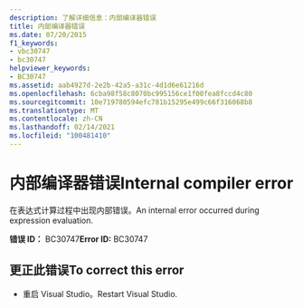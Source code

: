 ```yaml
---
description: 了解详细信息：内部编译器错误
title: 内部编译器错误
ms.date: 07/20/2015
f1_keywords:
- vbc30747
- bc30747
helpviewer_keywords:
- BC30747
ms.assetid: aab4927d-2e2b-42a5-a31c-4d1d6e61216d
ms.openlocfilehash: 6cba98f58c8070bc995156ce1f00fea8fccd4c80
ms.sourcegitcommit: 10e719780594efc781b15295e499c66f316068b8
ms.translationtype: MT
ms.contentlocale: zh-CN
ms.lasthandoff: 02/14/2021
ms.locfileid: "100481410"
---
```

# <a name="internal-compiler-error"></a><span data-ttu-id="9677d-103">内部编译器错误</span><span class="sxs-lookup"><span data-stu-id="9677d-103">Internal compiler error</span></span>

<span data-ttu-id="9677d-104">在表达式计算过程中出现内部错误。</span><span class="sxs-lookup"><span data-stu-id="9677d-104">An internal error occurred during expression evaluation.</span></span>  
  
 <span data-ttu-id="9677d-105">**错误 ID：** BC30747</span><span class="sxs-lookup"><span data-stu-id="9677d-105">**Error ID:** BC30747</span></span>  
  
## <a name="to-correct-this-error"></a><span data-ttu-id="9677d-106">更正此错误</span><span class="sxs-lookup"><span data-stu-id="9677d-106">To correct this error</span></span>  
  
- <span data-ttu-id="9677d-107">重启 Visual Studio。</span><span class="sxs-lookup"><span data-stu-id="9677d-107">Restart Visual Studio.</span></span>  
